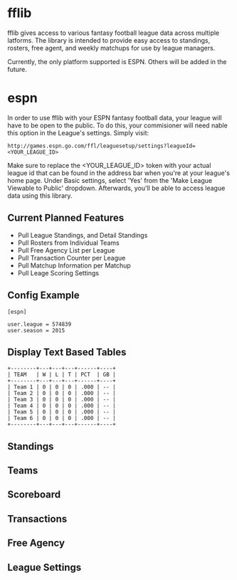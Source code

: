 fflib
=========

fflib gives access to various fantasy football league data across multiple latforms. The library is intended to provide 
easy access to standings, rosters, free agent, and weekly matchups for use by league managers.

Currently, the only platform supported is ESPN. Others will be added in the future.

espn
=========

In order to use fflib with your ESPN fantasy football data, your league will have to be open to the public. To do this,
your commisioner will need nable this option in the League's settings. Simply visit:

    http://games.espn.go.com/ffl/leaguesetup/settings?leagueId=<YOUR_LEAGUE_ID>
    
Make sure to replace the <YOUR_LEAGUE_ID> token with your actual league id that can be found in the address bar when
you're at your league's home page. Under Basic settings, select 'Yes' from the 'Make League Viewable to Public' 
dropdown. Afterwards, you'll be able to access league data using this library.

## Current Planned Features

- Pull League Standings, and Detail Standings
- Pull Rosters from Individual Teams
- Pull Free Agency List per League
- Pull Transaction Counter per League
- Pull Matchup Information per Matchup
- Pull Leage Scoring Settings

## Config Example

    [espn]
    
    user.league = 574839
    user.season = 2015

## Display Text Based Tables

    +--------+---+---+---+------+----+
    | TEAM   | W | L | T | PCT  | GB |
    +--------+---+---+---+------+----+
    | Team 1 | 0 | 0 | 0 | .000 | -- |
    | Team 2 | 0 | 0 | 0 | .000 | -- |
    | Team 3 | 0 | 0 | 0 | .000 | -- |
    | Team 4 | 0 | 0 | 0 | .000 | -- |
    | Team 5 | 0 | 0 | 0 | .000 | -- |
    | Team 6 | 0 | 0 | 0 | .000 | -- |
    +--------+---+---+---+------+----+

## Standings

## Teams

## Scoreboard

## Transactions

## Free Agency

## League Settings
